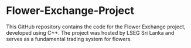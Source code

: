# Flower-Exchange-Project
This GitHub repository contains the code for the Flower Exchange project, developed using C++. The project was hosted by LSEG Sri Lanka and serves as a fundamental trading system for flowers. 
